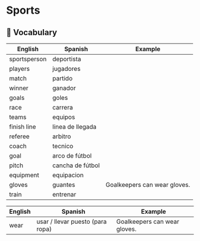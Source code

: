 # Sports

## 📙 Vocabulary

| English      | Spanish | Example |
| ------ | ----------- | ----------- |
|  sportsperson |  deportista | |
|  players |  jugadores | |
|  match |  partido | |
|  winner |  ganador | |
|  goals |  goles | |
|  race |  carrera | |
|  teams |  equipos | |
|  finish line |  linea de llegada | |
|  referee |  arbitro | |
|  coach |  tecnico | |
|  goal |  arco de fútbol  | |
|  pitch |  cancha de fútbol | |
|  equipment |  equipacion | |
|  gloves |  guantes | Goalkeepers can wear gloves. |
|  train |  entrenar | |



| English      | Spanish | Example |
| ------ | ----------- | ----------- |
|  wear |  usar / llevar puesto (para ropa) | Goalkeepers can wear gloves. |
